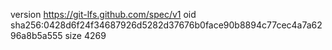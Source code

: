 version https://git-lfs.github.com/spec/v1
oid sha256:0428d6f24f34687926d5282d37676b0face90b8894c77cec4a7a6296a8b5a555
size 4269

